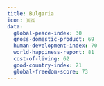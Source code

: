 ```yaml
---
title: Bulgaria
icon: 🇧🇬
data:
  global-peace-index: 30
  gross-domestic-product: 69
  human-development-index: 70
  world-happiness-report: 81
  cost-of-living: 62
  good-country-index: 21
  global-freedom-score: 73
---
```

